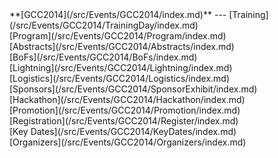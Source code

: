 <div class='linkbox'>
**[GCC2014](/src/Events/GCC2014/index.md)**
---
[Training](/src/Events/GCC2014/TrainingDay/index.md)<br />
[Program](/src/Events/GCC2014/Program/index.md)<br />
[Abstracts](/src/Events/GCC2014/Abstracts/index.md)<br />
[BoFs](/src/Events/GCC2014/BoFs/index.md)<br />
[Lightning](/src/Events/GCC2014/Lightning/index.md)<br />
[Logistics](/src/Events/GCC2014/Logistics/index.md)<br />
[Sponsors](/src/Events/GCC2014/SponsorExhibit/index.md)<br />
[Hackathon](/src/Events/GCC2014/Hackathon/index.md)<br />
[Promotion](/src/Events/GCC2014/Promotion/index.md)<br />
[Registration](/src/Events/GCC2014/Register/index.md)<br />
[Key Dates](/src/Events/GCC2014/KeyDates/index.md)<br />
[Organizers](/src/Events/GCC2014/Organizers/index.md)<br />
</div>
